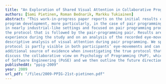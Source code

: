 ```yaml
---
title: "An Exploration of Shared Visual Attention in Collaborative Programming"
authors: [Sami Pietinen, Roman Bednarik, Markku Tukiainen]
abstract: "This work-in-progress paper reports on the initial results of an eye-tracking research of collaborative
program development, more particularly, in the case of pair programming. The study was conducted
in nearly industrial-like settings and focused on pair programming productivity and improvement of
the protocol that is followed by the pair-programming pair. Results are based on both the practical
experience during the study and on an analysis of the recorded eye-movements. We present a
descriptive analysis of visual attention during pair programming. We speculate that the pairprogramming
protocol is partly visible in both participants’ eye-movements and can be used as an
additional source of evidence when investigating the true protocol that the pair actually follows. We
discuss the collaborative view on Psychology of Programming (PoP), which extends it to Psychology
of Software Engineering (PoSE) and we then outline the future directions of our research."
publishedAt: "ppig-2009"
year: 2009
url_pdf: "/files/2009-PPIG-21st-pietinen.pdf"
---
```

